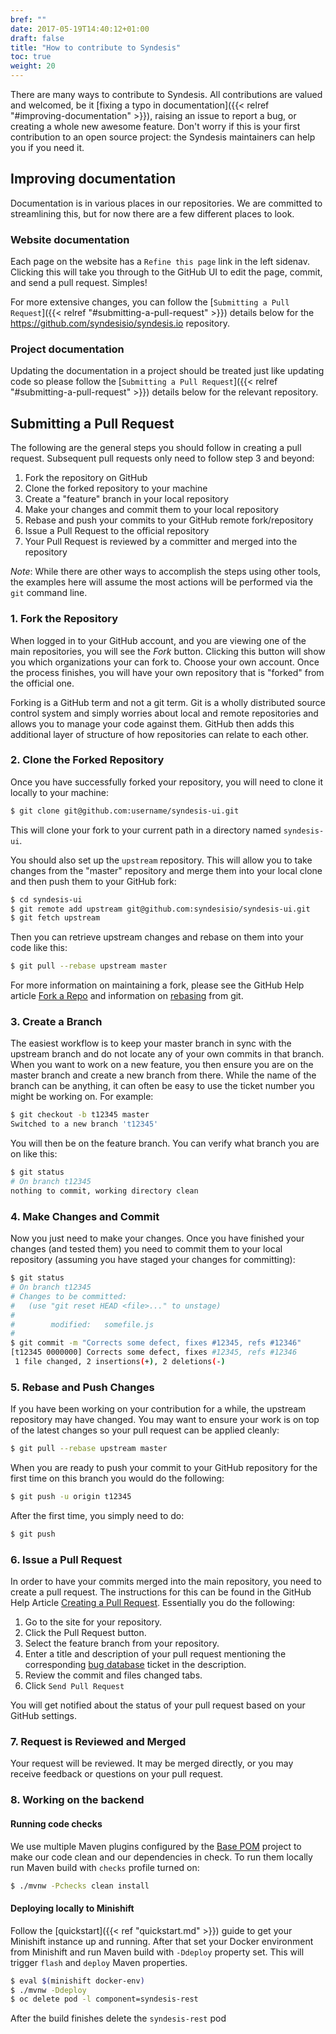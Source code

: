 ```yaml
---
bref: ""
date: 2017-05-19T14:40:12+01:00
draft: false
title: "How to contribute to Syndesis"
toc: true
weight: 20
---
```


There are many ways to contribute to Syndesis. All contributions are valued and welcomed, be it [fixing a typo in documentation]({{< relref "#improving-documentation" >}}), raising an issue to report a bug, or creating a whole new awesome feature. Don't worry if this is your first contribution to an open source project: the Syndesis maintainers can help you if you need it.

## Improving documentation

Documentation is in various places in our repositories. We are committed to streamlining this, but for now there are a few different places to look.

### Website documentation

Each page on the website has a `Refine this page` link in the left sidenav. Clicking this will take you through to the GitHub UI to edit the page, commit, and send a pull request. Simples!

For more extensive changes, you can follow the [`Submitting a Pull Request`]({{< relref "#submitting-a-pull-request" >}}) details below for the https://github.com/syndesisio/syndesis.io repository.

### Project documentation

Updating the documentation in a project should be treated just like updating code so please follow the [`Submitting a Pull Request`]({{< relref "#submitting-a-pull-request" >}}) details below for the relevant repository.

## Submitting a Pull Request

The following are the general steps you should follow in creating a pull request.  Subsequent pull requests only need
to follow step 3 and beyond:

1. Fork the repository on GitHub
2. Clone the forked repository to your machine
3. Create a "feature" branch in your local repository
4. Make your changes and commit them to your local repository
5. Rebase and push your commits to your GitHub remote fork/repository
6. Issue a Pull Request to the official repository
7. Your Pull Request is reviewed by a committer and merged into the repository

*Note*: While there are other ways to accomplish the steps using other tools, the examples here will assume the most
actions will be performed via the `git` command line.

### 1. Fork the Repository

When logged in to your GitHub account, and you are viewing one of the main repositories, you will see the *Fork* button.
Clicking this button will show you which organizations your can fork to.  Choose your own account.  Once the process
finishes, you will have your own repository that is "forked" from the official one.

Forking is a GitHub term and not a git term.  Git is a wholly distributed source control system and simply worries
about local and remote repositories and allows you to manage your code against them.  GitHub then adds this additional
layer of structure of how repositories can relate to each other.

### 2. Clone the Forked Repository

Once you have successfully forked your repository, you will need to clone it locally to your machine:

```bash
$ git clone git@github.com:username/syndesis-ui.git
```

This will clone your fork to your current path in a directory named `syndesis-ui`.

You should also set up the `upstream` repository.  This will allow you to take changes from the "master" repository
and merge them into your local clone and then push them to your GitHub fork:

```bash
$ cd syndesis-ui
$ git remote add upstream git@github.com:syndesisio/syndesis-ui.git
$ git fetch upstream
```

Then you can retrieve upstream changes and rebase on them into your code like this:

```bash
$ git pull --rebase upstream master
```

For more information on maintaining a fork, please see the GitHub Help article [Fork a Repo](https://help.github.com/articles/fork-a-repo) and information on
[rebasing](http://git-scm.com/book/en/Git-Branching-Rebasing) from git.

### 3. Create a Branch

The easiest workflow is to keep your master branch in sync with the upstream branch and do not locate any of your own
commits in that branch.  When you want to work on a new feature, you then ensure you are on the master branch and create
a new branch from there.  While the name of the branch can be anything, it can often be easy to use the ticket number
you might be working on.  For example:

```bash
$ git checkout -b t12345 master
Switched to a new branch 't12345'
```

You will then be on the feature branch.  You can verify what branch you are on like this:

```bash
$ git status
# On branch t12345
nothing to commit, working directory clean
```

### 4. Make Changes and Commit

Now you just need to make your changes.  Once you have finished your changes (and tested them) you need to commit them
to your local repository (assuming you have staged your changes for committing):

```bash
$ git status
# On branch t12345
# Changes to be committed:
#   (use "git reset HEAD <file>..." to unstage)
#
#        modified:   somefile.js
#
$ git commit -m "Corrects some defect, fixes #12345, refs #12346"
[t12345 0000000] Corrects some defect, fixes #12345, refs #12346
 1 file changed, 2 insertions(+), 2 deletions(-)
```

### 5. Rebase and Push Changes

If you have been working on your contribution for a while, the upstream repository may have changed. You may want to
ensure your work is on top of the latest changes so your pull request can be applied cleanly:

```bash
$ git pull --rebase upstream master
```

When you are ready to push your commit to your GitHub repository for the first time on this branch you would do the
following:

```bash
$ git push -u origin t12345
```

After the first time, you simply need to do:

```bash
$ git push
```

### 6. Issue a Pull Request

In order to have your commits merged into the main repository, you need to create a pull request.  The instructions for
this can be found in the GitHub Help Article [Creating a Pull Request](https://help.github.com/articles/creating-a-pull-request). Essentially you do the following:

1. Go to the site for your repository.
2. Click the Pull Request button.
3. Select the feature branch from your repository.
4. Enter a title and description of your pull request mentioning the corresponding [bug database](https://github.com/syndesisio/syndesis/issues) ticket in the description.
5. Review the commit and files changed tabs.
6. Click `Send Pull Request`

You will get notified about the status of your pull request based on your GitHub settings.

### 7. Request is Reviewed and Merged

Your request will be reviewed.  It may be merged directly, or you may receive feedback or questions on your pull
request.

### 8. Working on the backend

#### Running code checks

We use multiple Maven plugins configured by the [Base POM](https://github.com/basepom/basepom) project to make our code clean and our dependencies in check. To run them locally run Maven build with `checks` profile turned on:

```bash
$ ./mvnw -Pchecks clean install
```

#### Deploying locally to Minishift

Follow the [quickstart]({{< ref "quickstart.md" >}}) guide to get your Minishift instance up and running. After that set your Docker environment from
Minishift and run Maven build with `-Ddeploy` property set. This will trigger `flash` and `deploy` Maven properties.

```bash
$ eval $(minishift docker-env)
$ ./mvnw -Ddeploy
$ oc delete pod -l component=syndesis-rest
```

After the build finishes delete the `syndesis-rest` pod

